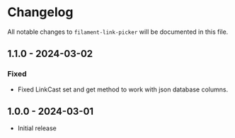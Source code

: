 # Changelog

All notable changes to `filament-link-picker` will be documented in this file.

## 1.1.0 - 2024-03-02

### Fixed

- Fixed LinkCast set and get method to work with json database columns.

## 1.0.0 - 2024-03-01

- Initial release
